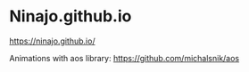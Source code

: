 # Ninajo.github.io

https://ninajo.github.io/

Animations with aos library:
https://github.com/michalsnik/aos
